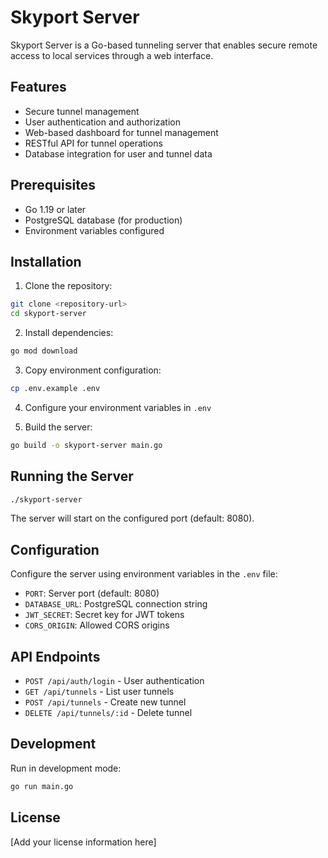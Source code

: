 # Skyport Server

Skyport Server is a Go-based tunneling server that enables secure remote access to local services through a web interface.

## Features

- Secure tunnel management
- User authentication and authorization
- Web-based dashboard for tunnel management
- RESTful API for tunnel operations
- Database integration for user and tunnel data

## Prerequisites

- Go 1.19 or later
- PostgreSQL database (for production)
- Environment variables configured

## Installation

1. Clone the repository:
```bash
git clone <repository-url>
cd skyport-server
```

2. Install dependencies:
```bash
go mod download
```

3. Copy environment configuration:
```bash
cp .env.example .env
```

4. Configure your environment variables in `.env`

5. Build the server:
```bash
go build -o skyport-server main.go
```

## Running the Server

```bash
./skyport-server
```

The server will start on the configured port (default: 8080).

## Configuration

Configure the server using environment variables in the `.env` file:

- `PORT`: Server port (default: 8080)
- `DATABASE_URL`: PostgreSQL connection string
- `JWT_SECRET`: Secret key for JWT tokens
- `CORS_ORIGIN`: Allowed CORS origins

## API Endpoints

- `POST /api/auth/login` - User authentication
- `GET /api/tunnels` - List user tunnels
- `POST /api/tunnels` - Create new tunnel
- `DELETE /api/tunnels/:id` - Delete tunnel

## Development

Run in development mode:
```bash
go run main.go
```

## License

[Add your license information here]
